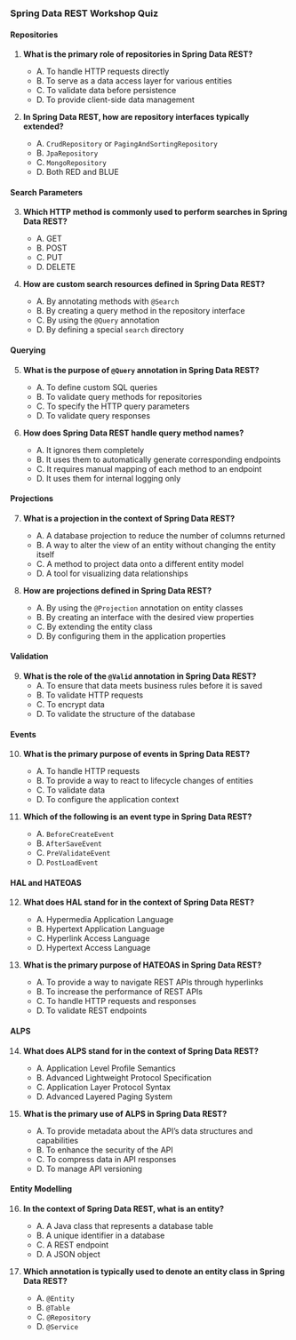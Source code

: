 ### Spring Data REST Workshop Quiz

#### Repositories
1. **What is the primary role of repositories in Spring Data REST?**
   - A. To handle HTTP requests directly
   - B. To serve as a data access layer for various entities
   - C. To validate data before persistence
   - D. To provide client-side data management

2. **In Spring Data REST, how are repository interfaces typically extended?**
   - A. `CrudRepository` or `PagingAndSortingRepository`
   - B. `JpaRepository`
   - C. `MongoRepository`
   - D. Both RED and BLUE

#### Search Parameters
3. **Which HTTP method is commonly used to perform searches in Spring Data REST?**
   - A. GET
   - B. POST
   - C. PUT
   - D. DELETE

4. **How are custom search resources defined in Spring Data REST?**
   - A. By annotating methods with `@Search`
   - B. By creating a query method in the repository interface
   - C. By using the `@Query` annotation
   - D. By defining a special `search` directory

#### Querying
5. **What is the purpose of `@Query` annotation in Spring Data REST?**
   - A. To define custom SQL queries
   - B. To validate query methods for repositories
   - C. To specify the HTTP query parameters
   - D. To validate query responses

6. **How does Spring Data REST handle query method names?**
   - A. It ignores them completely
   - B. It uses them to automatically generate corresponding endpoints
   - C. It requires manual mapping of each method to an endpoint
   - D. It uses them for internal logging only

#### Projections
7. **What is a projection in the context of Spring Data REST?**
   - A. A database projection to reduce the number of columns returned
   - B. A way to alter the view of an entity without changing the entity itself
   - C. A method to project data onto a different entity model
   - D. A tool for visualizing data relationships

8. **How are projections defined in Spring Data REST?**
    - A. By using the `@Projection` annotation on entity classes
    - B. By creating an interface with the desired view properties
    - C. By extending the entity class
    - D. By configuring them in the application properties

#### Validation
9. **What is the role of the `@Valid` annotation in Spring Data REST?**
    - A. To ensure that data meets business rules before it is saved
    - B. To validate HTTP requests
    - C. To encrypt data
    - D. To validate the structure of the database

#### Events
10. **What is the primary purpose of events in Spring Data REST?**
    - A. To handle HTTP requests
    - B. To provide a way to react to lifecycle changes of entities
    - C. To validate data
    - D. To configure the application context

11. **Which of the following is an event type in Spring Data REST?**
    - A. `BeforeCreateEvent`
    - B. `AfterSaveEvent`
    - C. `PreValidateEvent`
    - D. `PostLoadEvent`

#### HAL and HATEOAS
12. **What does HAL stand for in the context of Spring Data REST?**
    - A. Hypermedia Application Language
    - B. Hypertext Application Language
    - C. Hyperlink Access Language
    - D. Hypertext Access Language

13. **What is the primary purpose of HATEOAS in Spring Data REST?**
    - A. To provide a way to navigate REST APIs through hyperlinks
    - B. To increase the performance of REST APIs
    - C. To handle HTTP requests and responses
    - D. To validate REST endpoints

#### ALPS
14. **What does ALPS stand for in the context of Spring Data REST?**
    - A. Application Level Profile Semantics
    - B. Advanced Lightweight Protocol Specification
    - C. Application Layer Protocol Syntax
    - D. Advanced Layered Paging System

15. **What is the primary use of ALPS in Spring Data REST?**
    - A. To provide metadata about the API’s data structures and capabilities
    - B. To enhance the security of the API
    - C. To compress data in API responses
    - D. To manage API versioning

#### Entity Modelling
16. **In the context of Spring Data REST, what is an entity?**
    - A. A Java class that represents a database table
    - B. A unique identifier in a database
    - C. A REST endpoint
    - D. A JSON object

17. **Which annotation is typically used to denote an entity class in Spring Data REST?**
    - A. `@Entity`
    - B. `@Table`
    - C. `@Repository`
    - D. `@Service`

